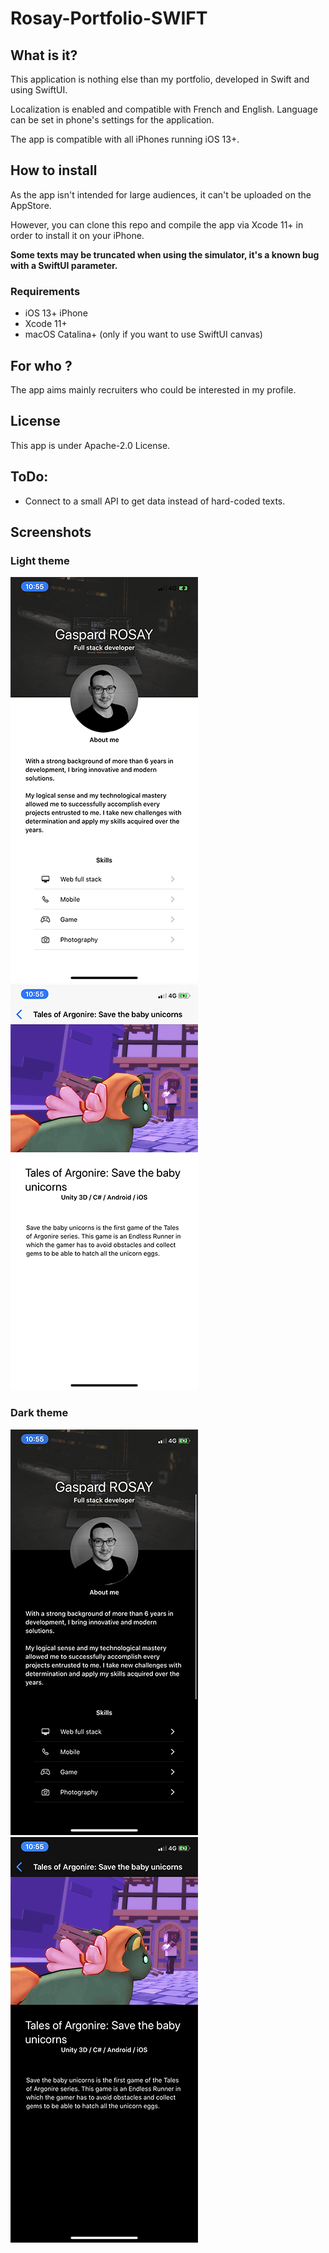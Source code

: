 # Rosay-Portfolio-SWIFT

## What is it?

This application is nothing else than my portfolio, developed in Swift and using SwiftUI.

Localization is enabled and compatible with French and English. Language can be set in phone's settings for the application.

The app is compatible with all iPhones running iOS 13+.

## How to install 

As the app isn't intended for large audiences, it can't be uploaded on the AppStore.

However, you can clone this repo and compile the app via Xcode 11+ in order to install it on your iPhone.

**Some texts may be truncated when using the simulator, it's a known bug with a SwiftUI parameter.**

### Requirements

* iOS 13+ iPhone 
* Xcode 11+
* macOS Catalina+ (only if you want to use SwiftUI canvas)

## For who ?

The app aims mainly recruiters who could be interested in my profile.

## License

This app is under Apache-2.0 License.

## ToDo:

* Connect to a small API to get data instead of hard-coded texts.

## Screenshots

### Light theme
![Light theme 1](screenshots/1.PNG "Light theme - 1")
![Light theme 2](screenshots/2.PNG "Light theme - 2")

### Dark theme
![Dark theme 1](screenshots/4.PNG "Dark theme - 1")
![Dark theme 2](screenshots/3.PNG "Dark theme - 2")



